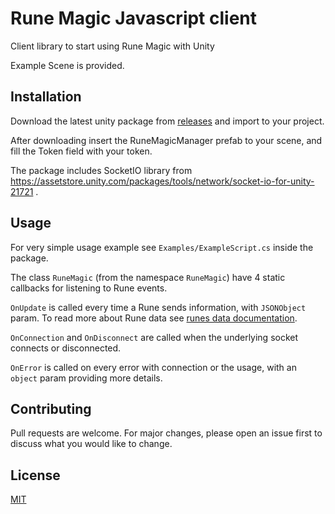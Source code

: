# Rune Magic Javascript client
Client library to start using Rune Magic with Unity

Example Scene is provided.

## Installation
Download the latest unity package from [releases](/releases/latest) and import to your project.

After downloading insert the RuneMagicManager prefab to your scene, and fill the Token field with your token.

The package includes SocketIO library from https://assetstore.unity.com/packages/tools/network/socket-io-for-unity-21721 .


## Usage
For very simple usage example see `Examples/ExampleScript.cs` inside the package.

The class `RuneMagic` (from the namespace `RuneMagic`) have 4 static callbacks for listening to Rune events. 

`OnUpdate` is called every time a Rune sends information, with `JSONObject` param.
To read more about Rune data see [runes data documentation](https://github.com/RimonStudio-RuneMagic/runes-data).

`OnConnection` and `OnDisconnect` are called when the underlying socket connects or disconnected.

`OnError` is called on every error with connection or the usage, with an `object` param providing more details.



## Contributing
Pull requests are welcome. For major changes, please open an issue first to discuss what you would like to change.


## License
[MIT](https://choosealicense.com/licenses/mit/) 